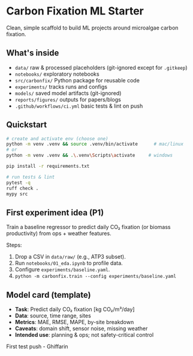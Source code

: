 # Carbon Fixation ML Starter

Clean, simple scaffold to build ML projects around microalgae carbon fixation.

## What's inside
- `data/` raw & processed placeholders (git-ignored except for `.gitkeep`)
- `notebooks/` exploratory notebooks
- `src/carbonfix/` Python package for reusable code
- `experiments/` tracks runs and configs
- `models/` saved model artifacts (git-ignored)
- `reports/figures/` outputs for papers/blogs
- `.github/workflows/ci.yml` basic tests & lint on push

## Quickstart
```bash
# create and activate env (choose one)
python -m venv .venv && source .venv/bin/activate      # mac/linux
# or
python -m venv .venv && .\.venv\Scripts\activate     # windows

pip install -r requirements.txt

# run tests & lint
pytest -q
ruff check .
mypy src
```

## First experiment idea (P1)
Train a baseline regressor to predict daily CO₂ fixation (or biomass productivity) from ops + weather features.

Steps:
1) Drop a CSV in `data/raw/` (e.g., ATP3 subset).
2) Run `notebooks/01_eda.ipynb` to profile data.
3) Configure `experiments/baseline.yaml`.
4) `python -m carbonfix.train --config experiments/baseline.yaml`

## Model card (template)
- **Task**: Predict daily CO₂ fixation [kg CO₂/m³/day]
- **Data**: source, time range, sites
- **Metrics**: MAE, RMSE, MAPE, by-site breakdown
- **Caveats**: domain shift, sensor noise, missing weather
- **Intended use**: planning & ops; not safety-critical control

First test push - Ghiffarin